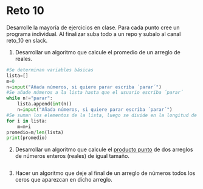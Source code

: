 # Reto 10
Desarrolle la mayoría de ejercicios en clase. Para cada punto cree un programa individual. Al finalizar suba todo a un repo y subalo al canal reto_10 en slack.

1. Desarrollar un algoritmo que calcule el promedio de un arreglo de reales.
```python
#Se determinan variables básicas
lista=[]
m=0
n=input("Añada números, si quiere parar escriba ´parar´")
#Se añade números a la lista hasta que el usuario escriba ´parar´
while n!="parar":
    lista.append(int(n))
    n=input("Añada números, si quiere parar escriba ´parar´")
#Se suman los elementos de la lista, luego se divide en la longitud de la lista
for i in lista:
    m=m+i
promedio=m/len(lista)
print(promedio)
```   
2. Desarrollar un algoritmo que calcule el [producto punto](https://www.cuemath.com/algebra/dot-product/) de dos arreglos de números enteros (reales) de igual tamaño.
```python

```   
3. Hacer un algoritmo que deje al final de un arreglo de números todos los ceros que aparezcan en dicho arreglo.
 ```python

```  

   
